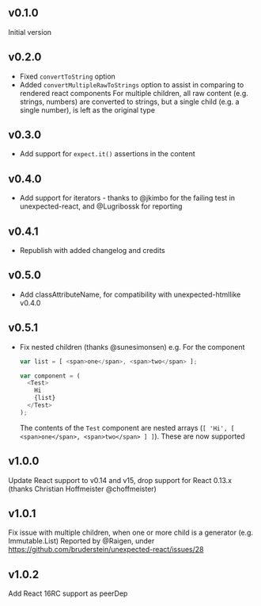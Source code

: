 ## v0.1.0

Initial version

## v0.2.0

* Fixed `convertToString` option
* Added `convertMultipleRawToStrings` option to assist in comparing to rendered react components
  For multiple children, all raw content (e.g. strings, numbers) are converted to strings, but a single
  child (e.g. a single number), is left as the original type
  
## v0.3.0
* Add support for `expect.it()` assertions in the content

## v0.4.0
* Add support for iterators - thanks to @jkimbo for the failing test in unexpected-react, and @Lugribossk for reporting

## v0.4.1
* Republish with added changelog and credits

## v0.5.0
* Add classAttributeName, for compatibility with unexpected-htmllike v0.4.0

## v0.5.1
* Fix nested children (thanks @sunesimonsen)
  e.g. For the component

  ```js
  var list = [ <span>one</span>, <span>two</span> ];

  var component = (
    <Test>
      Hi
      {list}
    </Test>
  );

  ```

  The contents of the `Test` component are nested arrays (`[ 'Hi', [ <span>one</span>, <span>two</span> ] ]`).
  These are now supported

## v1.0.0

Update React support to v0.14 and v15, drop support for React 0.13.x (thanks Christian Hoffmeister @choffmeister)

## v1.0.1

Fix issue with multiple children, when one or more child is a generator (e.g. Immutable.List)
Reported by @Raigen, under https://github.com/bruderstein/unexpected-react/issues/28

## v1.0.2

Add React 16RC support as peerDep
